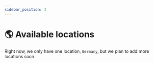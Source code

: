 ```yaml
---
sidebar_position: 2
---
```


#  🌎 Available locations
Right now, we only have one location, `Germany`,
but we plan to add more locations soon
